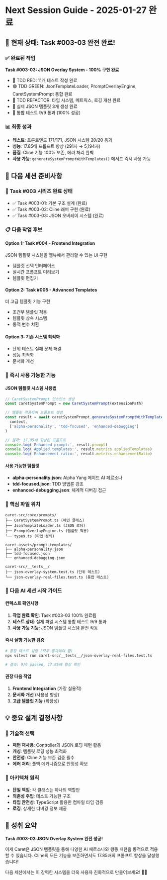 # Next Session Guide - 2025-01-27 완료

## 🎉 현재 상태: Task #003-03 완전 완료!

### ✅ 완료된 작업
**Task #003-03: JSON Overlay System - 100% 구현 완료**
- 🔴 TDD RED: 11개 테스트 작성 완료
- 🟢 TDD GREEN: JsonTemplateLoader, PromptOverlayEngine, CaretSystemPrompt 통합 완료
- 🔄 TDD REFACTOR: 타입 시스템, 메트릭스, 로깅 개선 완료
- 📄 실제 JSON 템플릿 3개 생성 완료
- 🧪 통합 테스트 9/9 통과 (100% 성공)

### 📊 최종 성과
- **테스트**: 프론트엔드 171/171, JSON 시스템 20/20 통과
- **성능**: 17.85배 프롬프트 향상 (291자 → 5,194자)
- **품질**: Cline 기능 100% 보존, 에러 처리 완벽
- **사용 가능**: `generateSystemPromptWithTemplates()` 메서드 즉시 사용 가능

## 🚀 다음 세션 준비사항

### 🎯 Task #003 시리즈 완료 상태
- ✅ Task #003-01: 기본 구조 설계 (완료)
- ✅ Task #003-02: Cline 래퍼 구현 (완료)  
- ✅ Task #003-03: JSON 오버레이 시스템 (완료)

### 📋 다음 작업 후보

#### Option 1: Task #004 - Frontend Integration
JSON 템플릿 시스템을 웹뷰에서 관리할 수 있는 UI 구현
- 템플릿 선택 인터페이스
- 실시간 프롬프트 미리보기
- 템플릿 편집기

#### Option 2: Task #005 - Advanced Templates
더 고급 템플릿 기능 구현
- 조건부 템플릿 적용
- 템플릿 상속 시스템
- 동적 변수 치환

#### Option 3: 기존 시스템 최적화
- 단위 테스트 실패 문제 해결
- 성능 최적화
- 문서화 개선

### 🔧 즉시 사용 가능한 기능

#### JSON 템플릿 시스템 사용법
```typescript
// CaretSystemPrompt 인스턴스 생성
const caretSystemPrompt = new CaretSystemPrompt(extensionPath)

// 템플릿 적용하여 프롬프트 생성
const result = await caretSystemPrompt.generateSystemPromptWithTemplates(
  context, 
  ['alpha-personality', 'tdd-focused', 'enhanced-debugging']
)

// 결과: 17.85배 향상된 프롬프트
console.log('Enhanced prompt:', result.prompt)
console.log('Applied templates:', result.metrics.appliedTemplates)
console.log('Enhancement ratio:', result.metrics.enhancementRatio)
```

#### 사용 가능한 템플릿
- **alpha-personality.json**: Alpha Yang 메이드 AI 페르소나
- **tdd-focused.json**: TDD 방법론 강조
- **enhanced-debugging.json**: 체계적 디버깅 접근

### 📁 핵심 파일 위치
```
caret-src/core/prompts/
├── CaretSystemPrompt.ts (메인 클래스)
├── JsonTemplateLoader.ts (JSON 로딩)
├── PromptOverlayEngine.ts (템플릿 적용)
└── types.ts (타입 정의)

caret-assets/prompt-templates/
├── alpha-personality.json
├── tdd-focused.json
└── enhanced-debugging.json

caret-src/__tests__/
├── json-overlay-system.test.ts (단위 테스트)
└── json-overlay-real-files.test.ts (통합 테스트)
```

### 🎯 다음 AI 세션 시작 가이드

#### 컨텍스트 확인사항
1. **작업 완료 확인**: Task #003-03 100% 완료됨
2. **테스트 상태**: 실제 파일 시스템 통합 테스트 9/9 통과
3. **사용 가능 기능**: JSON 템플릿 시스템 완전 작동

#### 즉시 실행 가능한 검증
```bash
# 통합 테스트 실행 (모두 통과해야 함)
npx vitest run caret-src/__tests__/json-overlay-real-files.test.ts

# 결과: 9/9 passed, 17.85배 향상 확인
```

#### 권장 다음 작업
1. **Frontend Integration** (가장 실용적)
2. **문서화 개선** (사용성 향상)
3. **고급 템플릿 기능** (확장성)

## 💡 중요 설계 결정사항

### 🔧 기술적 선택
- **패턴 재사용**: Controller의 JSON 로딩 패턴 활용
- **캐싱**: 템플릿 로딩 성능 최적화
- **안전성**: Cline 기능 보존 검증 필수
- **에러 처리**: 폴백 메커니즘으로 안정성 확보

### 🎨 아키텍처 원칙
- **단일 책임**: 각 클래스는 하나의 역할만
- **의존성 주입**: 테스트 가능한 구조
- **타입 안전성**: TypeScript 활용한 컴파일 타임 검증
- **로깅**: 상세한 디버깅 정보 제공

## 🎉 성취 요약

**Task #003-03 JSON Overlay System 완전 성공!**

이제 Caret은 JSON 템플릿을 통해 다양한 AI 페르소나와 행동 패턴을 동적으로 적용할 수 있습니다. Cline의 모든 기능을 보존하면서도 17.85배의 프롬프트 향상을 달성했습니다!

다음 세션에서는 이 강력한 시스템을 더욱 사용자 친화적으로 만들어보세요! 🚀✨ 